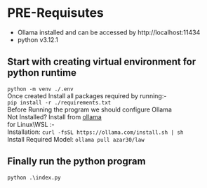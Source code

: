 # PRE-Requisutes
- Ollama installed and can be accessed by http://localhost:11434
- python v3.12.1
## Start with creating virtual environment for python runtime
```python -m venv ./.env ```\
Once created Install all packages required by running:-\
```pip install -r ./requirements.txt```\
Before Running the program we should configure Ollama\
Not Installed? Install from [ollama](https://ollama.com/download)\
for Linux\WSL :-\
Installation:  ```curl -fsSL https://ollama.com/install.sh | sh```\
Install Required Model: ```ollama pull azar30/law```
## Finally run the python program
```python .\index.py```

